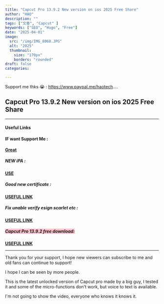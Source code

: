 ```yaml
---
title: "Capcut Pro 13.9.2 New version on ios 2025 Free Share"
author: "HAO"
description: ""
tags: ["文章", "Capcut" ]
keywords: ["SEO", "Hugo", "Free"]
date: "2025-04-01"
image:
  src: "/img/IMG_8060.JPG"
  alt: "2025"
  thumbnail:
    size: "170px"
    borders: "rounded"
draft: false
categories:

---
```


Support me thks 😭 : https://www.paypal.me/haotech....
<!--more-->

## **Capcut Pro 13.9.2 New version on ios 2025 Free Share**

---

#### **Useful Links**

#### **<and font style="background: "> IF want Support Me :</font>** 
**[ Great](https://www.paypal.me/haotech)**

##### **<and font style="background: "> NEW iPA : </font>** 
**[  USE](https://www.patreon.com/hao8?utm_medium=unknown&utm_source=join_link&utm_campaign=creatorshare_creator&utm_content=copyLink)**

##### **<font style="background:  "> Good new certificate :</font>** 
**[ USEFUL LINK ](https://jiun8631.pages.dev/post/esign_0226/)**

##### **<font style="background:  "> Fix unable verify esign scarlet etc :</font>** 
**[ USEFUL LINK ](https://jiun8631.pages.dev/post/fixverify-250318/)**

##### **<font style="background:  pink"> Capcut Pro 13.9.2 free download:</font>** 
**[ USEFUL LINK ](https://www.mediafire.com/file/4a4qvim4y5hnoy2/CapCut+-+RCS_13.9.2.ipa/file)**

---

Thank you for your support, I hope new viewers can subscribe to me and old fans can continue to support!

I hope I can be seen by more people.

This is the latest unlocked version of Capcut pro made by a big guy, I tested it and some of the micro-functions don't work, but voice to text is available.

I'm not going to show the video, everyone who knows it knows it. 

